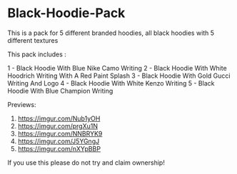 # Black-Hoodie-Pack

This is a pack for 5 different branded hoodies, all black hoodies with 5 different textures

This pack includes :

1 - Black Hoodie With Blue Nike Camo Writing
2 - Black Hoodie With White Hoodrich Writing With A Red Paint Splash
3 - Black Hoodie With Gold Gucci Writing And Logo
4 - Black Hoodie With White Kenzo Writing
5 - Black Hoodie With Blue Champion Writing

Previews:

1. https://imgur.com/Nub1yOH
2. https://imgur.com/prgXu1N
3. https://imgur.com/NNBRYK9
4. https://imgur.com/J5YGngJ
5. https://imgur.com/nXYpBBP


If you use this please do not try and claim ownership!
